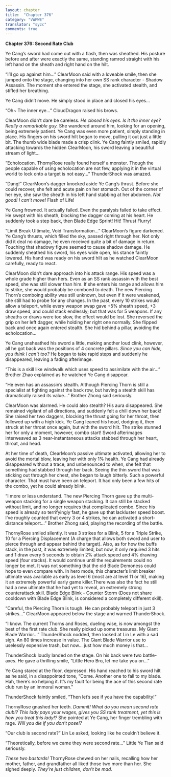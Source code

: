 ```yaml
---
layout: chapter
title:  "Chapter 376"
category: "VWPWE"
translator: "syzc"
comments: true
---
```


**Chapter 376: Second Rate Club**

Ye Cang’s sword had come out with a flash, then was sheathed. His posture before and after were exactly the same, standing ramrod straight with his left hand on the sheath and right hand on the hilt. 

“I’ll go up against him...” ClearMoon said with a loveable smile, then she jumped onto the stage, changing into her own SS rank character - Shadow Assassin. The moment she entered the stage, she activated stealth, and stifled her breathing.

Ye Cang didn’t move. He simply stood in place and closed his eyes...

“Oh~ The inner eye...” CloudDragon raised his brows.

ClearMoon didn’t dare be careless. *He closed his eyes. Is it the inner eye? Really a remarkable guy.* She wandered around him, looking for an opening, being extremely patient. Ye Cang was even more patient, simply standing in place. His fingers on his sword hilt began to move, pulling it out just a little bit. The thumb wide blade made a crisp clink. Ye Cang faintly smiled, rapidly attacking towards the hidden ClearMoon, his sword leaving a beautiful stream of light...

“Echolocation. ThornyRose really found herself a monster. Though the people capable of using echolocation are not few, applying it in the virtual world to lock onto a target is not easy...” ThunderShock was amazed.

“Dang!” ClearMoon’s dagger knocked aside Ye Cang’s thrust. Before she could recover, she felt and acute pain on her stomach. Out of the corner of her eye, she saw the sheath in his left hand stabbing at her abdomen. *Not good! I can’t move!* Flash of Life!

Ye Cang frowned. It actually failed. Even the paralysis failed to take effect. He swept with his sheath, blocking the dagger coming at his heart. He suddenly took a step back, then Blade Edge Sprint! Hit! Thrust Flurry!

“Limit Break Ultimate, Void Transformation...” ClearMoon’s figure darkened. Ye Cang’s thrusts, which filled the sky, passed right through her. Not only did it deal no damage, he even received quite a bit of damage in return. Touching that shadowy figure seemed to cause shadow damage. He suddenly sheathed his sword, his eyes wide open, his stance faintly lowered. His hand was ready on his sword hilt as he watched ClearMoon carefully, ready to react. 

ClearMoon didn’t dare approach into his attack range. His speed was a whole grade higher than hers. Even as an SS rank assassin with the best speed, she was still slower than him. If she enters his range and allows him to strike, she would probably be comboed to death. The new Piercing Thorn’s comboing ability was still unknown, but even if it were weakened, she still had to probe for any changes. In the past, every 10 strikes would allow a teleport, while every weapon swap gave +5% sheath speed, +3 draw speed, and could stack endlessly; but that was for 5 weapons. If any sheaths or draws were too slow, the effect would be lost. She reversed the grip on her left dagger, while holding her right one normally. She flipped back and once again entered stealth. She hid behind a pillar, avoiding the echolocation... 

Ye Cang unsheathed his sword a little, making another loud clink, however, all he got back was the positions of 4 concrete pillars. *Since you can hide, you think I can’t too?* He began to take rapid steps and suddenly he disappeared, leaving a fading afterimage.

“This is a skill like windwalk which uses speed to assimilate with the air...” Brother Zhao explained as he watched Ye Cang disappear.

“He even has an assassin’s stealth. Although Piercing Thorn is still a specialist at fighting against the back row, but having a stealth skill has dramatically raised its value...” Brother Zhong said seriously.

ClearMoon was alarmed. He could also stealth? His aura disappeared. She remained vigilant of all directions, and suddenly felt a chill down her back! She raised her two daggers, blocking the thrust going for her throat, then followed up with a high kick. Ye Cang leaned his head, dodging it, then struck at her throat once again, but with the sword hilt. The strike stunned her for only a moment, however, combo start! Sword afterimages interweaved as 3 near-instantaneous attacks stabbed through her heart, throat, and head. 

At her time of death, ClearMoon’s passive ultimate activated, allowing her to avoid the mortal blow, leaving her with only 1% health. Ye Cang had already disappeared without a trace, and unbenounced to when, she felt that something had stabbed through her back. Seeing the thin sword that was sticking out through her chest, she began to laugh bitterly. Such a powerful character. That must have been an teleport. It had only been a few hits of the combo, yet he could already blink.

“I more or less understand. The new Piercing Thorn gave up the multi-weapon stacking for a single weapon stacking. It can still be stacked without limit, and no longer requires that complicated combo. Since his speed is already so terrifyingly fast, he gave up that lackluster speed boost. I’ve roughly counted that every 3 or 4 strikes, he can activated a short-distance teleport...” Brother Zhong said, playing the recording of the battle.

ThornyRose smiled silently. It was 3 strikes for a Blink, 5 for a Triple Strike, 10 for a Piercing Displacement (A charge that allows both sword and user to pierce through and appear behind the target). Also, as for how the buffs stack, in the past, it was extremely limited, but now, it only required 3 hits and 1 draw every 5 seconds to obtain 2% attack speed and 4% drawing speed (four stacks). It would continue until the requirements could no longer be met. It was not something that the old Blade Demoness could hope to even compare with. In hero mode, this character’s limit breaker ultimate was available as early as level 6 (most are at level 11 or 16), making it an extremely powerful early game killer.There was also the fact he still had a new ultimate that he had yet to reveal, an extremely strong counterattack skill. Blade Edge Blink - Counter Storm (Does not share cooldown with Blade Edge Blink, is considered a completely different skill).

“Careful, the Piercing Thorn is tough. He can probably teleport in just 3 strikes...” ClearMoon appeared below the stage and warned ThunderShock.

“I know. The current Thorns and Roses, dueling wise, is now amongst the best of the first rate club. She really picked up some treasures. My Giant Blade Warrior...” ThunderShock nodded, then looked at Lin Le with a sad sigh. An 80 times increase in value. The Giant Blade Warrior use to uselessly expensive trash, but now… just how much money is that...

ThunderShock loudly landed on the stage. On his back were two battle-axes. He gave a thrilling smile, “Little Hero Bro, let me take you on...”

Ye Cang stared at the floor, depressed. His hand reached to his sword hilt as he said, in a disappointed tone, “Come. Another one to fall to my blade. Hah, there’s no helping it. It’s my fault for being the ace of this second rate club run by an immoral woman.” 

ThunderShock faintly smiled, “Then let’s see if you have the capability!”

ThornyRose gnashed her teeth. *Dammit! What do you mean second rate club!? This lady pays your wages, gives you SS rank treatment, yet this is how you treat this lady!?* She pointed at Ye Cang, her finger trembling with rage. *Will you die if you don’t pose!?*

“Our club is second rate?” Lin Le asked, looking like he couldn’t believe it.

“Theoretically, before we came they were second rate...” Little Ye Tian said seriously.

*These two bastards!* ThornyRose chewed on her nails, recalling how her mother, father, and grandfather all liked those two more than her. She sighed deeply. *They’re just children, don’t be mad.*
